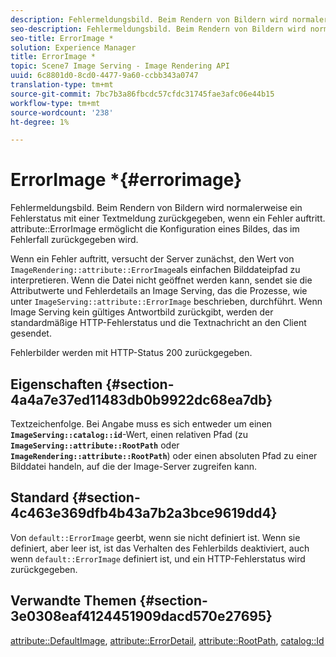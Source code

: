 ```yaml
---
description: Fehlermeldungsbild. Beim Rendern von Bildern wird normalerweise ein Fehlerstatus mit einer Textmeldung zurückgegeben, wenn ein Fehler auftritt. Attribut ErrorImage ermöglicht die Konfiguration eines Bildes, das im Fehlerfall zurückgegeben werden kann.
seo-description: Fehlermeldungsbild. Beim Rendern von Bildern wird normalerweise ein Fehlerstatus mit einer Textmeldung zurückgegeben, wenn ein Fehler auftritt. Attribut ErrorImage ermöglicht die Konfiguration eines Bildes, das im Fehlerfall zurückgegeben werden kann.
seo-title: ErrorImage *
solution: Experience Manager
title: ErrorImage *
topic: Scene7 Image Serving - Image Rendering API
uuid: 6c8801d0-8cd0-4477-9a60-ccbb343a0747
translation-type: tm+mt
source-git-commit: 7bc7b3a86fbcdc57cfdc31745fae3afc06e44b15
workflow-type: tm+mt
source-wordcount: '238'
ht-degree: 1%

---
```



# ErrorImage *{#errorimage}

Fehlermeldungsbild. Beim Rendern von Bildern wird normalerweise ein Fehlerstatus mit einer Textmeldung zurückgegeben, wenn ein Fehler auftritt. attribute::ErrorImage ermöglicht die Konfiguration eines Bildes, das im Fehlerfall zurückgegeben wird.

Wenn ein Fehler auftritt, versucht der Server zunächst, den Wert von `ImageRendering::attribute::ErrorImage`als einfachen Bilddateipfad zu interpretieren. Wenn die Datei nicht geöffnet werden kann, sendet sie die Attributwerte und Fehlerdetails an Image Serving, das die Prozesse, wie unter `ImageServing::attribute::ErrorImage` beschrieben, durchführt. Wenn Image Serving kein gültiges Antwortbild zurückgibt, werden der standardmäßige HTTP-Fehlerstatus und die Textnachricht an den Client gesendet.

Fehlerbilder werden mit HTTP-Status 200 zurückgegeben.

## Eigenschaften {#section-4a4a7e37ed11483db0b9922dc68ea7db}

Textzeichenfolge. Bei Angabe muss es sich entweder um einen **`ImageServing::catalog::id`**-Wert, einen relativen Pfad (zu **`ImageServing::attribute::RootPath`** oder **`ImageRendering::attribute::RootPath`**) oder einen absoluten Pfad zu einer Bilddatei handeln, auf die der Image-Server zugreifen kann.

## Standard {#section-4c463e369dfb4b43a7b2a3bce9619dd4}

Von `default::ErrorImage` geerbt, wenn sie nicht definiert ist. Wenn sie definiert, aber leer ist, ist das Verhalten des Fehlerbilds deaktiviert, auch wenn `default::ErrorImage` definiert ist, und ein HTTP-Fehlerstatus wird zurückgegeben.

## Verwandte Themen {#section-3e0308eaf4124451909dacd570e27695}

[attribute::DefaultImage](../../../../../ir-api/material-cat/image-rendering-api-ref/c-ir-material-catalog/c-ir-attributes-reference/r-ir-defaultpix.md#reference-102c98f9b5d24d2aaaeb756653fb0e6f),  [attribute::ErrorDetail](../../../../../ir-api/material-cat/image-rendering-api-ref/c-ir-material-catalog/c-ir-attributes-reference/r-ir-errordetail.md#reference-123b56eed6cf49cea6e0490672b7c53b),  [attribute::RootPath](../../../../../ir-api/material-cat/image-rendering-api-ref/c-ir-material-catalog/c-ir-attributes-reference/r-ir-rootpath.md#reference-a4d7c96b62e14fcbad1740c702f160f3),  [catalog::Id](../../../../../ir-api/material-cat/image-rendering-api-ref/c-ir-material-catalog/c-ir-material-data-reference/r-ir-id.md#reference-cba2a53a952e403fb57a4e8569f9cf85)
